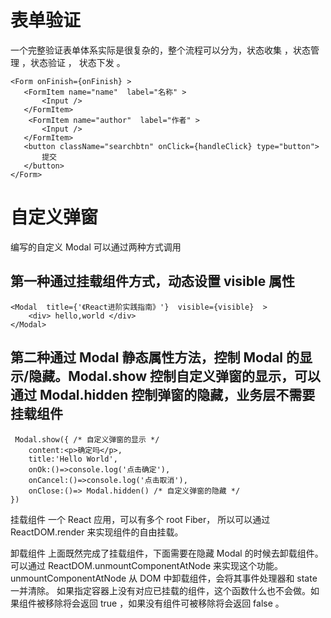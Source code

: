 # 表单验证

一个完整验证表单体系实际是很复杂的，整个流程可以分为，状态收集 ，状态管理 ，状态验证 ， 状态下发 。

```
<Form onFinish={onFinish} >
   <FormItem name="name"  label="名称" >
       <Input />
   </FormItem>
    <FormItem name="author"  label="作者" >
       <Input />
   </FormItem>
   <button className="searchbtn" onClick={handleClick} type="button">
       提交
   </button>
</Form>
```

# 自定义弹窗

编写的自定义 Modal 可以通过两种方式调用

## 第一种通过挂载组件方式，动态设置 visible 属性

```
<Modal  title={'《React进阶实践指南》'}  visible={visible}  >
    <div> hello,world </div>
</Modal>
```

## 第二种通过 Modal 静态属性方法，控制 Modal 的显示/隐藏。Modal.show 控制自定义弹窗的显示，可以通过 Modal.hidden 控制弹窗的隐藏，业务层不需要挂载组件

```
 Modal.show({ /* 自定义弹窗的显示 */
    content:<p>确定吗</p>,
    title:'Hello World',
    onOk:()=>console.log('点击确定'),
    onCancel:()=>console.log('点击取消'),
    onClose:()=> Modal.hidden() /* 自定义弹窗的隐藏 */
})
```

挂载组件
一个 React 应用，可以有多个 root Fiber， 所以可以通过 ReactDOM.render 来实现组件的自由挂载。

卸载组件
上面既然完成了挂载组件，下面需要在隐藏 Modal 的时候去卸载组件。 可以通过 ReactDOM.unmountComponentAtNode 来实现这个功能。
unmountComponentAtNode 从 DOM 中卸载组件，会将其事件处理器和 state 一并清除。 如果指定容器上没有对应已挂载的组件，这个函数什么也不会做。如果组件被移除将会返回 true ，如果没有组件可被移除将会返回 false 。
